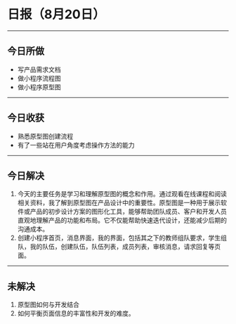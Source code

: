 # 日报（8月20日）
---
## 今日所做
- 写产品需求文档
- 做小程序流程图
- 做小程序原型图
---
## 今日收获
- 熟悉原型图创建流程
- 有了一些站在用户角度考虑操作方法的能力
---
## 今日解决
1. 今天的主要任务是学习和理解原型图的概念和作用。通过观看在线课程和阅读相关资料，我了解到原型图在产品设计中的重要性。原型图是一种用于展示软件或产品的初步设计方案的图形化工具，能够帮助团队成员、客户和开发人员直观地理解产品的功能和布局。它不仅能帮助快速迭代设计，还能减少后期的沟通成本。
2. 创建小程序首页，消息界面，我的界面，包括其之下的教师组队要求，学生组队，我的队伍，创建队伍，队伍列表，成员列表，审核消息，请求回复等页面。
---
## 未解决
1. 原型图如何与开发结合
2. 如何平衡页面信息的丰富性和开发的难度。
